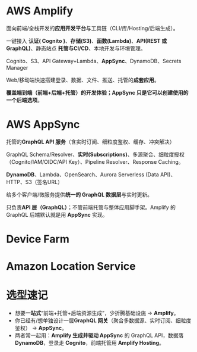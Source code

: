 # AWS Amplify

面向前端/全栈开发的**应用开发平台**与工具链（CLI/库/Hosting/后端生成）。

一键接入 **认证( Cognito )**、**存储(S3)**、**函数(Lambda)**、**API(REST 或 GraphQL)**、静态站点 **托管与CI/CD**、本地开发与环境管理。

Cognito、S3、API Gateway+Lambda、**AppSync**、DynamoDB、Secrets Manager

Web/移动端快速搭建登录、数据、文件、推送、托管的**成套应用**。

**覆盖端到端（前端+后端+托管）的开发体验；AppSync 只是它可以创建使用的一个后端选项**。

# AWS AppSync

托管的**GraphQL API 服务**（含实时订阅、细粒度鉴权、缓存、冲突解决）

  GraphQL Schema/Resolver、**实时(Subscriptions)**、多源聚合、细粒度授权（Cognito/IAM/OIDC/API Key）、Pipeline Resolver、Response Caching。

**DynamoDB**、Lambda、OpenSearch、Aurora Serverless (Data API)、HTTP、S3（签名URL）

给多个客户端/微服务提供**统一的 GraphQL 数据层**与实时更新。

  只负责**API 层（GraphQL）**；不管前端托管与整体应用脚手架。Amplify 的 GraphQL 后端默认就是用 **AppSync** 实现。

# Device Farm

# Amazon Location Service

# 选型速记

- 想要**一站式**“前端+托管+后端资源生成”，少折腾基础设施 → **Amplify**。
- 你已经有/想单独设计一层**GraphQL 网关**（聚合多数据源、实时订阅、细粒度鉴权） → **AppSync**。
- 两者常一起用：**Amplify 生成并驱动 AppSync** 的 GraphQL API，数据落 **DynamoDB**，登录走 **Cognito**，前端托管用 **Amplify Hosting**。




